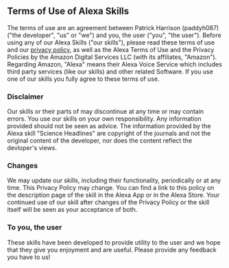 ## Terms of Use of Alexa Skills

The terms of use are an agreement between Patrick Harrison (paddyh087) ("the developer", "us" or "we") and you, the user ("you", "the user"). Before using any of our Alexa Skills ("our skills"), please read these terms of use and our [privacy policy](PrivacyPolicy.md), as well as the Alexa Terms of Use and the Privacy Policies by the Amazon Digital Services LLC (with its affiliates, "Amazon"). Regarding Amazon, "Alexa" means their Alexa Voice Service which includes third party services (like our skills) and other related Software. If you use one of our skills you fully agree to these terms of use.

### Disclaimer

Our skills or their parts of may discontinue at any time or may contain errors. You use our skills on your own responsibility. Any information provided should not be seen as advice. The information provided by the Alexa skill "Science Headlines" are copyright of the journals and not the original content of the developer, nor does the content reflect the devloper's views.

### Changes

We may update our skills, including their functionality, periodically or at any time. This Privacy Policy may change. You can find a link to this policy on the description page of the skill in the Alexa App or in the Alexa Store. Your continued use of our skill after changes of the Privacy Policy or the skill itself will be seen as your acceptance of both.

### To you, the user

These skills have been developed to provide utility to the user and we hope that they give you enjoyment and are useful. Please provide any feedback you have to us!
